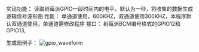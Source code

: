实现功能：
读取树莓派GPIO一段时间内的电平，默认为一秒，将收集的数据生成逻辑信号波形图
性能：
单通道使用，600KHZ，双通道使用300KHZ，本程序默认双通道使用，单通道需修改程序
接口：
树莓派BCM编号格式的GPIO12和GPIO13,

生成图例子：
![gpio_waveform](https://github.com/user-attachments/assets/a74e254c-88c5-4a5d-8285-23c3971771d9)
